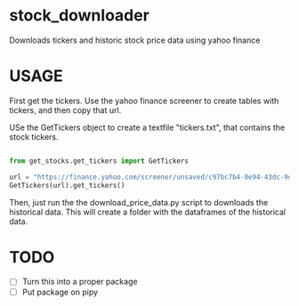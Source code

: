 # stock_downloader
Downloads tickers and historic stock price data using yahoo finance

# USAGE

First get the tickers. Use the yahoo finance screener to create tables with tickers, and then copy that url. 

USe the GetTickers object to create a textfile "tickers.txt", that contains the stock tickers. 
```python

from get_stocks.get_tickers import GetTickers

url = "https://finance.yahoo.com/screener/unsaved/c97bc7b4-0e94-43dc-9df1-b46f936742e6?count=100&offset=0"
GetTickers(url).get_tickers()
```

Then, just run the the download_price_data.py script to downloads the historical data. This will create a folder with the dataframes of the historical data.

# TODO

- [ ] Turn this into a proper package
- [ ] Put package on pipy
